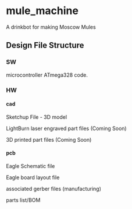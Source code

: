 # mule_machine
A drinkbot for making Moscow Mules

## Design File Structure

### SW
microcontroller ATmega328 code.

### HW

#### cad

Sketchup File - 3D model

LightBurn laser engraved part files (Coming Soon)

3D printed part files (Coming Soon)

#### pcb

Eagle Schematic file

Eagle board layout file

associated gerber files (manufacturing)

parts list/BOM
